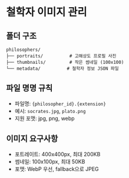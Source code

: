 # 철학자 이미지 관리

## 폴더 구조
```
philosophers/
├── portraits/          # 고해상도 프로필 사진
├── thumbnails/         # 작은 썸네일 (100x100)
└── metadata/          # 철학자 정보 JSON 파일
```

## 파일 명명 규칙
- 파일명: `{philosopher_id}.{extension}`
- 예시: `socrates.jpg`, `plato.png`
- 지원 포맷: jpg, png, webp

## 이미지 요구사항
- 포트레이트: 400x400px, 최대 200KB
- 썸네일: 100x100px, 최대 50KB
- 포맷: WebP 우선, fallback으로 JPEG 